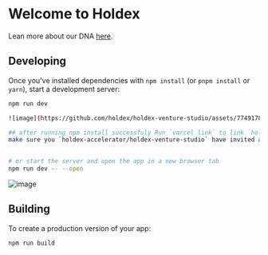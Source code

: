 # Welcome to Holdex
Lean more about our DNA [here](https://holdex.io/about).

## Developing

Once you've installed dependencies with `npm install` (or `pnpm install` or `yarn`), start a development server:

```bash
npm run dev

![image](https://github.com/holdex/holdex-venture-studio/assets/77491787/4de3fdcf-27ff-4e64-870a-7aec328c95b8)

## after running npm install successfuly Run `varcel link` to link `holdex-accelerator/holdex-venture-studio` on varcel.
make sure you `holdex-accelerator/holdex-venture-studio` have invited and, you have acepted the invite


# or start the server and open the app in a new browser tab
npm run dev -- --open
```
![image](https://github.com/holdex/holdex-venture-studio/assets/77491787/92d010e3-65f6-4a25-9844-a3622832624f)


## Building

To create a production version of your app:

```bash
npm run build
```
